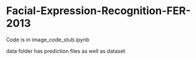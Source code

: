 # Facial-Expression-Recognition-FER-2013

Code is in image_code_stub.ipynb

data folder has prediction files as well as dataset
